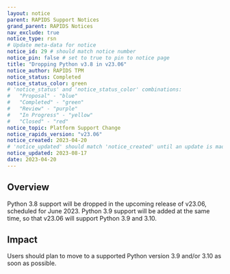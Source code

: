```yaml
---
layout: notice
parent: RAPIDS Support Notices
grand_parent: RAPIDS Notices
nav_exclude: true
notice_type: rsn
# Update meta-data for notice
notice_id: 29 # should match notice number
notice_pin: false # set to true to pin to notice page
title: "Dropping Python v3.8 in v23.06"
notice_author: RAPIDS TPM
notice_status: Completed
notice_status_color: green
# 'notice_status' and 'notice_status_color' combinations:
#   "Proposal" - "blue"
#   "Completed" - "green"
#   "Review" - "purple"
#   "In Progress" - "yellow"
#   "Closed" - "red"
notice_topic: Platform Support Change
notice_rapids_version: "v23.06"
notice_created: 2023-04-20
# 'notice_updated' should match 'notice_created' until an update is made
notice_updated: 2023-08-17
date: 2023-04-20
---
```


## Overview

Python 3.8 support will be dropped in the upcoming release of v23.06, scheduled for June 2023. Python 3.9 support will be added at the same time, so that v23.06 will support Python 3.9 and 3.10.


## Impact

Users should plan to move to a supported Python version 3.9 and/or 3.10 as soon as possible. 


